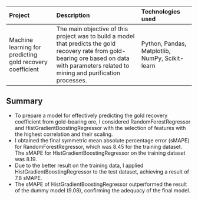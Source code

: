 
| Project | Description | Technologies used | 
| :---------------------- | :---------------------- | :---------------------- |
| Machine learning for predicting gold recovery coefficient | The main objective of this project was to build a model that predicts the gold recovery rate from gold-bearing ore based on data with parameters related to mining and purification processes.| Python, Pandas, Matplotlib, NumPy, Scikit-learn |

## Summary

- To prepare a model for effectively predicting the gold recovery coefficient from gold-bearing ore, I considered RandomForestRegressor and HistGradientBoostingRegressor with the selection of features with the highest correlation and their scaling.
- I obtained the final symmetric mean absolute percentage error (sMAPE) for RandomForestRegressor, which was 8.45 for the training dataset.
The sMAPE for HistGradientBoostingRegressor on the training dataset was 8.19.
- Due to the better result on the training data, I applied HistGradientBoostingRegressor to the test dataset, achieving a result of 7.8 sMAPE.
- The sMAPE of HistGradientBoostingRegressor outperformed the result of the dummy model (9.08), confirming the adequacy of the final model.
